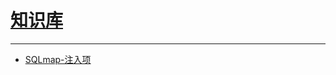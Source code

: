 # [<i class="fa fa-medium" aria-hidden="true" /></i> 知识库]()

------

- [SQLmap-注入项](zsk/sqlmap-注入项) 

